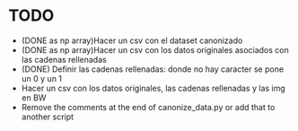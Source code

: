 
# TODO

- (DONE as np array)Hacer un csv con el dataset canonizado
- (DONE as np array)Hacer un csv con los datos originales asociados con las cadenas rellenadas
- (DONE) Definir las cadenas rellenadas: donde no hay caracter se pone un 0 y un 1
- Hacer un csv con los datos originales, las cadenas rellenadas y las img en BW
- Remove the comments at the end of canonize_data.py or add that to another script
